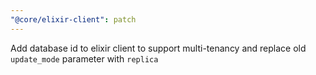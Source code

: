 ```yaml
---
"@core/elixir-client": patch
---
```


Add database id to elixir client to support multi-tenancy and replace old `update_mode` parameter with `replica`
